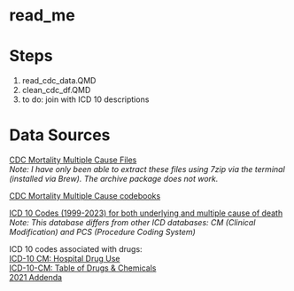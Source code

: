 # read_me


# Steps

1.  read_cdc_data.QMD
2.  clean_cdc_df.QMD
3.  to do: join with ICD 10 descriptions

# Data Sources

[CDC Mortality Multiple Cause
Files](https://www.cdc.gov/nchs/data_access/vitalstatsonline.htm)  
*Note: I have only been able to extract these files using 7zip via the
terminal (installed via Brew). The archive package does not work.*

[CDC Mortality Multiple Cause
codebooks](https://www.cdc.gov/nchs/nvss/mortality_public_use_data.htm)

[ICD 10 Codes (1999-2023) for both underlying and multiple cause of
death](https://ftp.cdc.gov/pub/Health_Statistics/NCHS/Publications/ICD10/allvalid2023-detailed-titles-headings.csv)  
*Note: This database differs from other ICD databases: CM (Clinical
Modification) and PCS (Procedure Coding System)*

ICD 10 codes associated with drugs:  
[ICD-10 CM: Hospital Drug
Use](https://www.cdc.gov/nchs/dhcs/drug-use/icd10-codes.htm)  
[ICD-10-CM: Table of Drugs &
Chemicals](https://ftp.cdc.gov/pub/health_statistics/nchs/publications/ICD10CM/2019/icd10cm_drug_2019.pdf)  
[2021
Addenda](https://ftp.cdc.gov/pub/health_statistics/nchs/publications/ICD10CM/2021/icd10cm_drug_addenda_2021.pdf)
